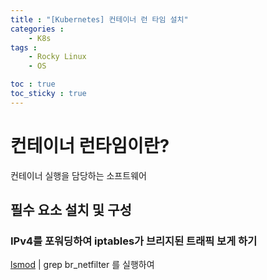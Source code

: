 ```yaml
---
title : "[Kubernetes] 컨테이너 런 타임 설치"
categories :
    - K8s
tags :
    - Rocky Linux
    - OS

toc : true
toc_sticky : true
---
```

<!-- 툴팁박스 공통 -->
<style>
.tooltip {
  position: relative;
  display: inline-block;
}

.tooltip .tooltiptext {
  visibility: hidden;
  width: 170px;
  background-color: black;
  color: white;
  text-align: center;
  border-radius: 6px;
  padding: 5px;
  position: absolute;
  z-index: 1;
  bottom: 125%;
  left: 50%;
  margin-left: -60px;
  opacity: 0;
  transition: opacity 0.3s;
}

.tooltip:hover .tooltiptext {
  visibility: visible;
  opacity: 1;
}
</style>
<!---->

# 컨테이너 런타임이란?
컨테이너 실행을 담당하는 소프트웨어

## 필수 요소 설치 및 구성

### IPv4를 포워딩하여 iptables가 브리지된 트래픽 보게 하기

<span class="tooltip"><u>lsmod</u>
  <span class="tooltiptext">리눅스 커널에 있는 모듈(module)들의 정보를 보여주는 명령어.</span>
</span>
| grep br_netfilter 를 실행하여




